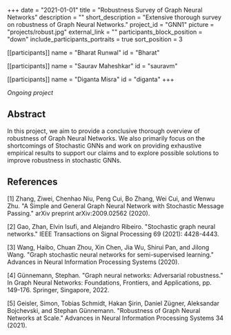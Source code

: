 +++
date = "2021-01-01"
title = "Robustness Survey of Graph Neural Networks"
description = ""
short_description = "Extensive thorough survey on robustness of Graph Neural Networks."
project_id = "GNN1"
picture = "projects/robust.jpg"
external_link = ""
participants_block_position = "down"
include_participants_portraits = true
sort_position = 3

[[participants]]
    name = "Bharat Runwal"
    id = "Bharat"

[[participants]]
    name = "Saurav Maheshkar"
    id = "sauravm"

[[participants]]
    name = "Diganta Misra"
    id = "diganta"
+++

*Ongoing project*

## Abstract

In this project, we aim to provide a conclusive thorough overview of robustness of Graph Neural Networks. We also primarily focus on the shortcomings of Stochastic GNNs and work on providing exhaustive empirical results to support our claims and to explore possible solutions to improve robustness in stochastic GNNs.

## References

[1] Zhang, Ziwei, Chenhao Niu, Peng Cui, Bo Zhang, Wei Cui, and Wenwu Zhu. "A Simple and General Graph Neural Network with Stochastic Message Passing." arXiv preprint arXiv:2009.02562 (2020).

[2] Gao, Zhan, Elvin Isufi, and Alejandro Ribeiro. "Stochastic graph neural networks." IEEE Transactions on Signal Processing 69 (2021): 4428-4443.

[3] Wang, Haibo, Chuan Zhou, Xin Chen, Jia Wu, Shirui Pan, and Jilong Wang. "Graph stochastic neural networks for semi-supervised learning." Advances in Neural Information Processing Systems (2020).

[4] Günnemann, Stephan. "Graph neural networks: Adversarial robustness." In Graph Neural Networks: Foundations, Frontiers, and Applications, pp. 149-176. Springer, Singapore, 2022.

[5] Geisler, Simon, Tobias Schmidt, Hakan Şirin, Daniel Zügner, Aleksandar Bojchevski, and Stephan Günnemann. "Robustness of Graph Neural Networks at Scale." Advances in Neural Information Processing Systems 34 (2021).
